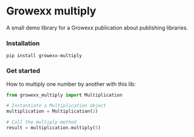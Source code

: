 # Growexx multiply
A small demo library for a Growexx publication about publishing libraries.

### Installation
```
pip install growexx-multiply
```

### Get started
How to multiply one number by another with this lib:

```Python
from growexx_multiply import Multiplication

# Instantiate a Multiplication object
multiplication = Multiplication(2)

# Call the multiply method
result = multiplication.multiply(5)
```